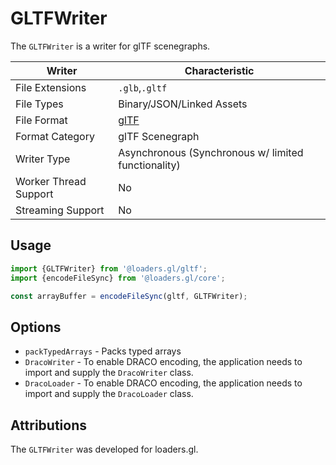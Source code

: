 # GLTFWriter

The `GLTFWriter` is a writer for glTF scenegraphs.

| Writer                | Characteristic                                                             |
| --------------------- | -------------------------------------------------------------------------- |
| File Extensions       | `.glb`,`.gltf`                                                             |
| File Types            | Binary/JSON/Linked Assets                                                  |
| File Format           | [glTF](https://github.com/KhronosGroup/glTF/tree/master/specification/2.0) |
| Format Category       | glTF Scenegraph                                                            |
| Writer Type           | Asynchronous (Synchronous w/ limited functionality)                        |
| Worker Thread Support | No                                                                         |
| Streaming Support     | No                                                                         |

## Usage

```js
import {GLTFWriter} from '@loaders.gl/gltf';
import {encodeFileSync} from '@loaders.gl/core';

const arrayBuffer = encodeFileSync(gltf, GLTFWriter);
```

## Options

- `packTypedArrays` - Packs typed arrays
- `DracoWriter` - To enable DRACO encoding, the application needs to import and supply the `DracoWriter` class.
- `DracoLoader` - To enable DRACO encoding, the application needs to import and supply the `DracoLoader` class.

## Attributions

The `GLTFWriter` was developed for loaders.gl.
